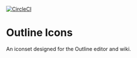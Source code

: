 [![CircleCI](https://img.shields.io/circleci/project/github/outline/outline-icons.svg)](https://circleci.com/gh/outline/outline-icons)

# Outline Icons

An iconset designed for the Outline editor and wiki.